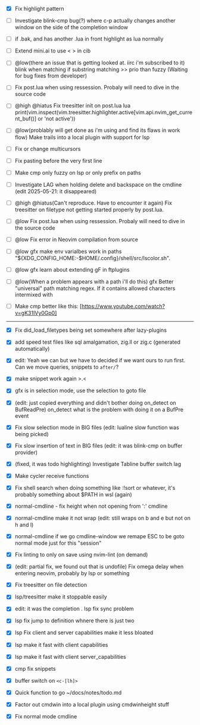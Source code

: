 
- [x] Fix highlight pattern

- [ ] Investigate blink-cmp bug(?) where c-p actually changes another window on the side of the completion window
- [ ] if .bak, and has another .lua in front highlight as lua normally

- [ ] Extend mini.ai to use < > in cib

- [ ] @low(there an issue that is getting looked at. iirc i'm subscribed to it) blink when matching if substring matching >> prio than fuzzy (Waiting for bug fixes from developer)

- [ ] Fix post.lua when using ressession. Probaly will need to dive in the source code
- [ ] @high @hiatus Fix treesitter init on post.lua
lua print(vim.inspect(vim.treesitter.highlighter.active[vim.api.nvim_get_current_buf()] or 'not active'))

- [ ] @low(problably will get done as i'm using and find its flaws in work flow) Make trails into a local plugin with support for lsp
- [ ] Fix or change multicursors
- [ ] Fix pasting before the very first line

- [ ] Make cmp only fuzzy on lsp or only prefix on paths

- [ ] Investigate LAG when holding delete and backspace on the cmdline (edit 2025-05-21: it disappeared)

- [ ] @high @hiatus(Can't reproduce. Have to encounter it again) Fix treesitter on filetype not getting started properly by post.lua.


- [ ] @low Fix post.lua when using ressession. Probaly will need to dive in the source code

- [ ] @low Fix error in Neovim compilation from source

- [ ] @low gfx make env varialbes work in paths "${XDG_CONFIG_HOME:-$HOME/.config}/shell/src/lscolor.sh".
- [ ] @low gfx learn about extending gF in ftplugins
- [ ] @low(When a problem appears with a path i'll do this) gfx Better "universal" path matching regex. If it contains allowed characters intermixed with

- [ ] Make cmp better like this: [https://www.youtube.com/watch?v=gK31IVy0Gp0]

---

- [x] Fix did_load_filetypes being set somewhere after lazy-plugins
- [x] add speed test files like sql amalgamation, zig.ll or zig.c (generated automatically)
- [x] edit: Yeah we can but we have to decided if we want ours to run first. Can we move queries, snippets to `after/`?
- [x] make snippet work again >.<

    
- [x] gfx is in selection mode, use the selection to goto file

- [x] (edit: just copied everything and didn't bother doing on_detect on BufReadPre) on_detect what is the problem with doing it on a BufPre event

- [x] Fix slow selection mode in BIG files (edit: lualine slow function was being picked)
- [x] Fix slow insertion of text in BIG files (edit: it was blink-cmp on buffer provider)

- [x] (fixed, it was todo highlighting) Investigate Tabline buffer switch lag
- [x] Make cycler receive functions
- [x] Fix shell search when doing something like :!sort or whatever, it's probably something about $PATH in wsl (again)

- [x] normal-cmdline - fix height when not opening from ':' cmdline
- [x] normal-cmdline make it not wrap (edit: still wraps on b and e but not on h and l)
- [x] normal-cmdline if we go cmdline-window we remape ESC to be goto normal mode just for this "session"


- [x] Fix linting to only on save using nvim-lint (on demand)
- [x] (edit: partial fix, we found out that is undofile) Fix  omega delay when entering neovim, probably by lsp or something




- [x] Fix treesitter on file detection

- [x] lsp/treesitter make it stoppable easily

- [x] edit: it was the completion  . lsp fix sync problem
- [x] lsp fix jump to definition whnere there is just two
- [x] lsp Fix client and server capabilities make it less bloated
- [x] lsp make it fast with client capabilities
- [x] lsp make it fast with client server_capabilities


- [x] cmp fix snippets
- [x] buffer switch on `<c-[lh]>`


- [x] Quick function to go ~/docs/notes/todo.md

- [x] Factor out cmdwin into a local plugin using cmdwinheight stuff
- [x] Fix normal mode cmdline

